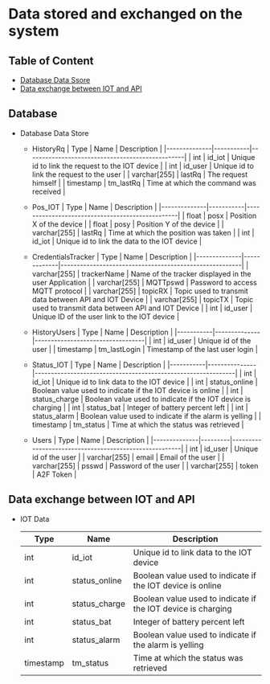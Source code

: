 # Data stored and exchanged on the system

## Table of Content
- [Database Data Ssore](#database)
- [Data exchange between IOT and API](#data-exchange-between-iot-and-api)

## Database
- Database Data Store
  - HistoryRq
    | Type         | Name      | Description                                     |
    |--------------|-----------|-------------------------------------------------|
    | int          | id_iot    | Unique id to link the request to the IOT device |
    | int          | id_user   | Unique id to link the request to the user       |
    | varchar[255] | lastRq    | The request himself                             |
    | timestamp    | tm_lastRq | Time at which the command was received          |
  
  - Pos_IOT
    | Type         | Name      | Description                                     |
    |--------------|-----------|-------------------------------------------------|
    | float        | posx      | Position X of the device                        |
    | float        | posy      | Position Y of the device                        |
    | varchar[255] | lastRq    | Time at which the position was taken            |
    | int          | id_iot    | Unique id to link the data to the IOT device    |
    
  - CredentialsTracker
    | Type         | Name        | Description                                            |
    |--------------|-------------|--------------------------------------------------------|
    | varchar[255] | trackerName | Name of the tracker displayed in the user Application  |
    | varchar[255] | MQTTpswd    | Password to access MQTT protocol                       |
    | varchar[255] | topicRX     | Topic used to transmit data between API and IOT Device |
    | varchar[255] | topicTX     | Topic used to transmit data between API and IOT Device |
    | int          | id_user     | Unique ID of the user link to the IOT device           |

  - HistoryUsers
    | Type      | Name         | Description                      |
    |-----------|--------------|----------------------------------|
    | int       | id_user      | Unique id of the user            |
    | timestamp | tm_lastLogin | Timestamp of the last user login |
  
  - Status_IOT
    | Type      | Name          | Description                                                  |
    |-----------|---------------|--------------------------------------------------------------|
    | int       | id_iot        | Unique id to link data to the IOT device                     |
    | int       | status_online | Boolean value used to indicate if the IOT device is online   |
    | int       | status_charge | Boolean value used to indicate if the IOT device is charging |
    | int       | status_bat    | Integer of battery percent left                              |
    | int       | status_alarm  | Boolean value used to indicate if the alarm is yelling       |
    | timestamp | tm_status     | Time at which the status was retrieved                       |
  
  - Users
    | Type         | Name    | Description                                           |
    |--------------|---------|-------------------------------------------------------|
    | int          | id_user | Unique id of the user                                 |
    | varchar[255] | email   | Email of the user                                     |
    | varchar[255] | psswd   | Password of the user                                  |
    | varchar[255] | token   | A2F Token                                             |

## Data exchange between IOT and API

- IOT Data

  | Type      | Name          | Description                                                  |
  |-----------|---------------|--------------------------------------------------------------|
  | int       | id_iot        | Unique id to link data to the IOT device                     |
  | int       | status_online | Boolean value used to indicate if the IOT device is online   |
  | int       | status_charge | Boolean value used to indicate if the IOT device is charging |
  | int       | status_bat    | Integer of battery percent left                              |
  | int       | status_alarm  | Boolean value used to indicate if the alarm is yelling       |
  | timestamp | tm_status     | Time at which the status was retrieved                       |
